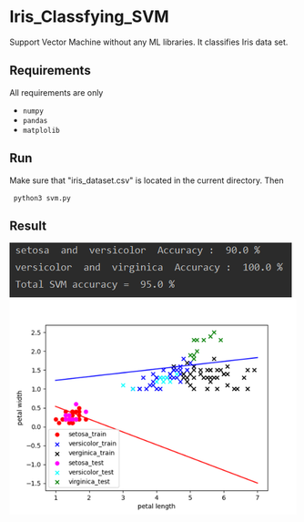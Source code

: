 # Iris_Classfying_SVM
Support Vector Machine without any ML libraries. It classifies Iris data set.

Requirements
---------------------
All requirements are only 
* ```numpy```
* ```pandas```
* ```matplolib```

Run
---------------------
Make sure that "iris_dataset.csv" is located in the current directory. Then
<pre><code> python3 svm.py </pre></code>

Result
---------------------
<img src="src/accuracy.png" > </img>
<img src="src/result.png" > </img>
